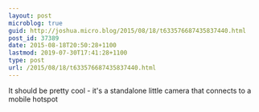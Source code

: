 ```yaml
---
layout: post
microblog: true
guid: http://joshua.micro.blog/2015/08/18/t633576687435837440.html
post_id: 37389
date: 2015-08-18T20:50:28+1100
lastmod: 2019-07-30T17:41:28+1100
type: post
url: /2015/08/18/t633576687435837440.html
---
```

It should be pretty cool - it's a standalone little camera that connects to a mobile hotspot
